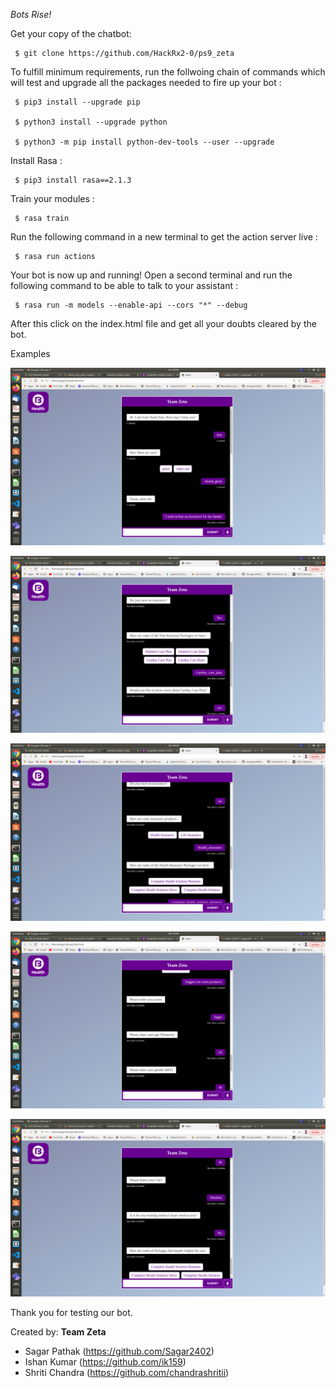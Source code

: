 

*Bots Rise!*

Get your copy of the chatbot:

     $ git clone https://github.com/HackRx2-0/ps9_zeta


To fulfill minimum requirements, run the follwoing chain of commands which will test and upgrade all the packages needed to fire up your bot : 
    
     $ pip3 install --upgrade pip

     $ python3 install --upgrade python

     $ python3 -m pip install python-dev-tools --user --upgrade

Install Rasa :
    
     $ pip3 install rasa==2.1.3

Train your modules :
    
     $ rasa train

Run the following command in a new terminal to get the action server live : 

     $ rasa run actions

Your bot is now up and running! Open a second  terminal and run the following command to be able to talk to your assistant :

     $ rasa run -m models --enable-api --cors "*" --debug

After this click on the index.html file and get all your doubts cleared by the bot.

Examples

![Screenshot](./screenshots/1.jpeg)

![Screenshot](./screenshots/2.jpeg)

![Screenshot](./screenshots/3.jpeg)

![Screenshot](./screenshots/4.jpeg)

![Screenshot](./screenshots/5.jpeg)

Thank you for testing our bot.



Created by: 
**Team Zeta**
- Sagar Pathak  (https://github.com/Sagar2402)
- Ishan Kumar  (https://github.com/ik159)
- Shriti Chandra  (https://github.com/chandrashritii)

